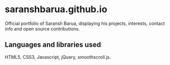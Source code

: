 # saranshbarua.github.io
Official portfolio of Saransh Barua, displaying his projects, interests, contact info and open source contributions.  
## Languages and libraries used  
HTML5, CSS3, Javascript, jQuery, smoothscroll.js.

